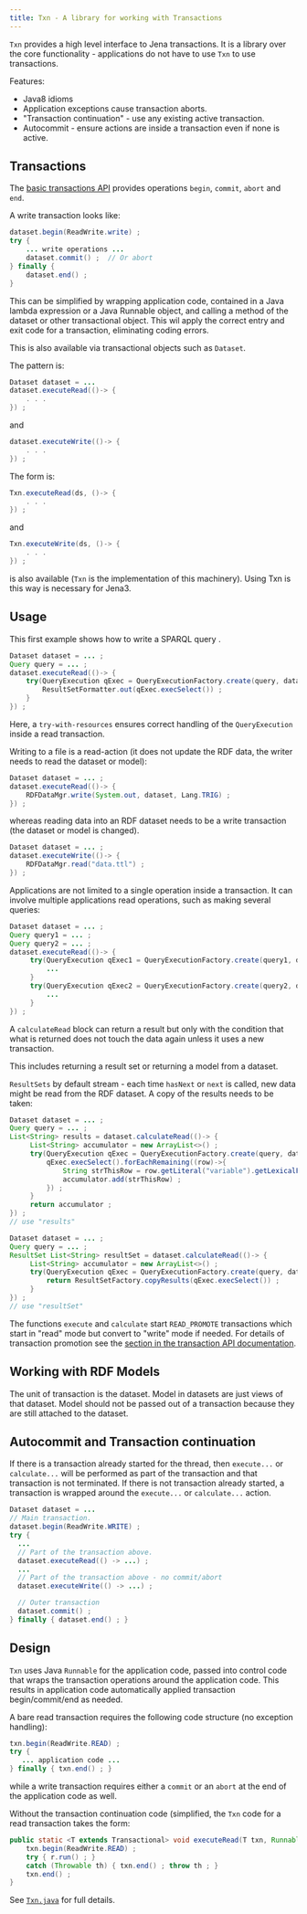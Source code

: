 ```yaml
---
title: Txn - A library for working with Transactions
---
```


`Txn` provides a high level interface to Jena transactions.  It is a
library over the core functionality - applications do not have to use `Txn`
to use transactions.

Features:

-   Java8 idioms
-   Application exceptions cause transaction aborts.
-   "Transaction continuation" - use any existing active transaction.
-   Autocommit - ensure actions are inside a transaction even if none is active.

## Transactions

The [basic transactions API](basic_txn_api.html) provides operations
`begin`, `commit`, `abort` and `end`.

A write transaction looks like:

```java
dataset.begin(ReadWrite.write) ;
try {
    ... write operations ...
    dataset.commit() ;  // Or abort
} finally {
    dataset.end() ;
}
```

This can be simplified by wrapping application code, contained in a Java lambda
expression or a Java Runnable object, and calling a method of the dataset or
other transactional object.  This wil apply the correct entry and exit code for
a transaction, eliminating coding errors.

This is also available via transactional objects such as `Dataset`.

The pattern is:

```java
Dataset dataset = ...
dataset.executeRead(()-> {
    . . .
}) ;
```

and

```java
dataset.executeWrite(()-> {
    . . .
}) ;
```

The form is:

```java
Txn.executeRead(ds, ()-> {
    . . .
}) ;
```

and

```java
Txn.executeWrite(ds, ()-> {
    . . .
}) ;
```

is also available (`Txn` is the implementation of this machinery). Using Txn is
this way is necessary for Jena3.

## Usage

This first example shows how to write a SPARQL query .

```java
Dataset dataset = ... ;
Query query = ... ;
dataset.executeRead(()-> {
    try(QueryExecution qExec = QueryExecutionFactory.create(query, dataset)) {
        ResultSetFormatter.out(qExec.execSelect()) ;
    }
}) ;
```

Here, a `try-with-resources` ensures correct handling of the
`QueryExecution` inside a read transaction.

Writing to a file is a read-action (it does not update the RDF data, the
writer needs to read the dataset or model):

```java
Dataset dataset = ... ;
dataset.executeRead(()-> {
    RDFDataMgr.write(System.out, dataset, Lang.TRIG) ;
}) ;
```

whereas reading data into an RDF dataset needs to be a write transaction
(the dataset or model is changed).

```java
Dataset dataset = ... ;
dataset.executeWrite(()-> {
    RDFDataMgr.read("data.ttl") ;
}) ;
```

Applications are not limited to a single operation inside a transaction. It
can involve multiple applications read operations, such as making several
queries:

```java
Dataset dataset = ... ;
Query query1 = ... ;
Query query2 = ... ;
dataset.executeRead(()-> {
     try(QueryExecution qExec1 = QueryExecutionFactory.create(query1, dataset)) {
         ...
     }
     try(QueryExecution qExec2 = QueryExecutionFactory.create(query2, dataset)) {
         ...
     }
}) ;
```

A `calculateRead` block can return a result but only with the condition
that what is returned does not touch the data again unless it uses a new
transaction.

This includes returning a result set or returning a model from a dataset.

`ResultSets` by default stream - each time `hasNext` or `next` is
called, new data might be read from the RDF dataset.  A copy of the
results needs to be taken:

```java
Dataset dataset = ... ;
Query query = ... ;
List<String> results = dataset.calculateRead(()-> {
     List<String> accumulator = new ArrayList<>() ;
     try(QueryExecution qExec = QueryExecutionFactory.create(query, dataset)) {
         qExec.execSelect().forEachRemaining((row)->{
             String strThisRow = row.getLiteral("variable").getLexicalForm() ;
             accumulator.add(strThisRow) ;
         }) ;
     }
     return accumulator ;
}) ;
// use "results"

Dataset dataset = ... ;
Query query = ... ;
ResultSet List<String> resultSet = dataset.calculateRead(()-> {
     List<String> accumulator = new ArrayList<>() ;
     try(QueryExecution qExec = QueryExecutionFactory.create(query, dataset)) {
         return ResultSetFactory.copyResults(qExec.execSelect()) ;
     }
}) ;
// use "resultSet"
```

The functions `execute` and `calculate` start `READ_PROMOTE`
transactions which start in "read" mode but convert to "write" mode if
needed.  For details of transaction promotion see the
[section in the transaction API documentation](transactions_api.html#types-modes-promotion).

## Working with RDF Models

The unit of transaction is the dataset.  Model in datasets are just views of that dataset.
Model should not be passed out of a transaction because they are still attached to the
dataset.

## Autocommit and Transaction continuation

If there is a transaction already started for the thread, then 
`execute...` or `calculate...` will be performed as part of
the transaction and that transaction is not terminated.  If there is not transaction already started,
a transaction is wrapped around the `execute...` or `calculate...` action.

```java
Dataset dataset = ...
// Main transaction.
dataset.begin(ReadWrite.WRITE) ;
try {
  ...
  // Part of the transaction above.
  dataset.executeRead(() -> ...) ;
  ...
  // Part of the transaction above - no commit/abort
  dataset.executeWrite(() -> ...) ;

  // Outer transaction
  dataset.commit() ;
} finally { dataset.end() ; }
```

## Design

`Txn` uses Java `Runnable` for the application code, passed into control code
that wraps the transaction operations around the application code. This results
in application code automatically applied transaction begin/commit/end as needed.   

A bare read transaction requires the following code structure (no exception handling):   

```java
txn.begin(ReadWrite.READ) ;
try {
   ... application code ...
} finally { txn.end() ; }
```

while a write transaction requires either a `commit` or an `abort`
at the end of the application code as well.  

Without the transaction continuation code (simplified, the `Txn` code
for a read transaction takes the form:

```java
public static <T extends Transactional> void executeRead(T txn, Runnable r) {
    txn.begin(ReadWrite.READ) ;
    try { r.run() ; }
    catch (Throwable th) { txn.end() ; throw th ; }
    txn.end() ;
}
```

See [`Txn.java`](https://github.com/apache/jena/blob/main/jena-arq/src/main/java/org/apache/jena/query/Txn.java) for full details.
